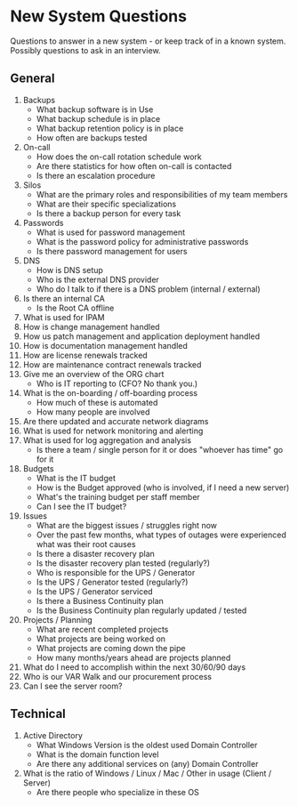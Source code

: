 # New System Questions
Questions to answer in a new system - or keep track of in a known system. Possibly questions to ask in an interview.

## General
1. Backups 
   * What backup software is in Use
   * What backup schedule is in place
   * What backup retention policy is in place
   * How often are backups tested
2. On-call
   * How does the on-call rotation schedule work
   * Are there statistics for how often on-call is contacted
   * Is there an escalation procedure
3. Silos
   * What are the primary roles and responsibilities of my team members
   * What are their specific specializations
   * Is there a backup person for every task
4. Passwords
   * What is used for password management
   * What is the password policy for administrative passwords
   * Is there password management for users
5. DNS
   * How is DNS setup
   * Who is the external DNS provider
   * Who do I talk to if there is a DNS problem (internal / external)
6. Is there an internal CA
   * Is the Root CA offline
7. What is used for IPAM
8. How is change management handled
9. How us patch management and application deployment handled
10. How is documentation management handled
11. How are license renewals tracked
12. How are maintenance contract renewals tracked
13. Give me an overview of the ORG chart
    * Who is IT reporting to (CFO? No thank you.)
14. What is the on-boarding / off-boarding process
    * How much of these is automated
    * How many people are involved
15. Are there updated and accurate network diagrams
16. What is used for network monitoring and alerting
17. What is used for log aggregation and analysis
    * Is there a team / single person for it or does "whoever has time" go for it
18. Budgets
    * What is the IT budget
    * How is the Budget approved (who is involved, if I need a new server)
    * What's the training budget per staff member
    * Can I see the IT budget?
19. Issues 
    * What are the biggest issues / struggles right now
    * Over the past few months, what types of outages were experienced what was their root causes
    * Is there a disaster recovery plan
    * Is the disaster recovery plan tested (regularly?)
    * Who is responsible for the UPS / Generator
    * Is the UPS / Generator tested (regularly?)
    * Is the UPS / Generator serviced
    * Is there a Business Continuity plan
    * Is the Business Continuity plan regularly updated / tested
20. Projects / Planning
    * What are recent completed projects
    * What projects are being worked on
    * What projects are coming down the pipe
    * How many months/years ahead are projects planned
21. What do I need to accomplish within the next 30/60/90 days
22. Who is our VAR Walk and our procurement process
23. Can I see the server room?

## Technical
1. Active Directory
    * What Windows Version is the oldest used Domain Controller
    * What is the domain function level
    * Are there any additional services on (any) Domain Controller
2. What is the ratio of Windows / Linux / Mac / Other in usage (Client / Server)
    * Are there people who specialize in these OS
